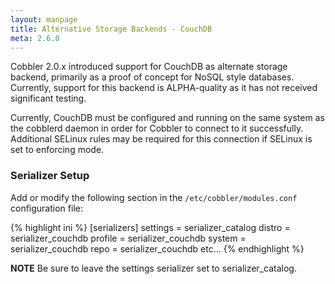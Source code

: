 ```yaml
---
layout: manpage
title: Alternative Storage Backends - CouchDB
meta: 2.6.0
---
```



Cobbler 2.0.x introduced support for CouchDB as alternate storage backend, primarily as a proof of concept for NoSQL style databases. Currently, support for this backend is ALPHA-quality as it has not received significant testing.

Currently, CouchDB must be configured and running on the same system as the cobblerd daemon in order for Cobbler to connect to it successfully. Additional SELinux rules may be required for this connection if SELinux is set to enforcing mode.

### Serializer Setup

Add or modify the following section in the `/etc/cobbler/modules.conf` configuration file:

{% highlight ini %}
[serializers]
settings = serializer_catalog
distro = serializer_couchdb
profile = serializer_couchdb
system = serializer_couchdb
repo = serializer_couchdb
etc...
{% endhighlight %}

**NOTE** Be sure to leave the settings serializer set to serializer_catalog.
